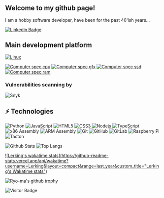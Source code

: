 ## Welcome to my github page!

I am a hobby software developer, have been for the past 40'ish years...

[![Linkedin Badge](https://img.shields.io/badge/-Lerking-blue?style=flat-square&logo=Linkedin&logoColor=white&link=https://dk.linkedin.com/in/jan-lerking-10577892)](https://dk.linkedin.com/in/jan-lerking-10577892)

## Main development platform
[![Linux](https://img.shields.io/badge/MINT-19.3_(tricia)-87CF3E?style=for-the-badge&logo=linux-mint&logoColor=white)]()

[![Computer spec cpu](https://img.shields.io/badge/Core_i7-9750H-0071C5?style=for-the-badge&logo=intel&logoColor=white)]()
[![Computer spec gfx](https://img.shields.io/badge/GeForce-GTX_1660_Ti-76B900?style=for-the-badge&logo=nvidia&logoColor=white)]()
[![Computer spec ssd](https://img.shields.io/badge/SSD_860_EVO-1TB-1428A0?style=for-the-badge&logo=samsung&logoColor=white)]()
[![Computer spec ram](https://img.shields.io/badge/memory-16GB-red)]()

### Vulnerabilities scanning by
![Snyk](https://img.shields.io/badge/-Snyk-4C4A73?style=flat-square&logo=Snyk)

## ⚡ Technologies

![Python](https://img.shields.io/badge/-Python-black?style=flat-square&logo=Python)
![JavaScript](https://img.shields.io/badge/-JavaScript-black?style=flat-square&logo=javascript)
![HTML5](https://img.shields.io/badge/-HTML5-E34F26?style=flat-square&logo=html5&logoColor=white)
![CSS3](https://img.shields.io/badge/-CSS3-1572B6?style=flat-square&logo=css3)
![Nodejs](https://img.shields.io/badge/-Nodejs-black?style=flat-square&logo=Node.js)
![TypeScript](https://img.shields.io/badge/-TypeScript-007ACC?style=flat-square&logo=typescript)
![x86 Assembly](https://img.shields.io/badge/x86-Assembly-lightgrey)
![ARM Assembly](https://img.shields.io/badge/ARM-Assembly-lightgrey)
![Git](https://img.shields.io/badge/-Git-black?style=flat-square&logo=git)
![GitHub](https://img.shields.io/badge/-GitHub-181717?style=flat-square&logo=github)
![GitLab](https://img.shields.io/badge/-GitLab-FCA121?style=flat-square&logo=gitlab)
![Raspberry Pi](https://img.shields.io/badge/-Raspberry%20Pi-C51A4A?style=flat-square&logo=Raspberry-Pi)
![Tacton](https://img.shields.io/badge/Tacton-TCStudio-orange)

![Github Stats](https://github-readme-stats.vercel.app/api?username=Lerking&count_private=true&show_icons=true&include_all_commits=true)
![Top Langs](https://github-readme-stats.vercel.app/api/top-langs/?username=Lerking&hide=TeX&layout=compact)

[![Lerking's wakatime stats](https://github-readme-stats.vercel.app/api/wakatime?username=Lerking&layout=compact&range=last_year&custom_title="Lerking's Wakatime stats")](https://github.com/Lerking/Lerking)

[![Ryo-ma's github trophy](https://github-profile-trophy.vercel.app/?username=Lerking&row=1)](https://github.com/ryo-ma/github-profile-trophy)

![Visitor Badge](https://visitor-badge.laobi.icu/badge?page_id=Lerking.Lerking)
